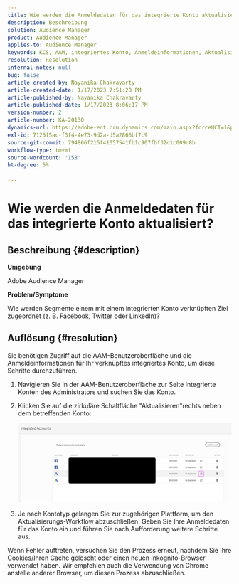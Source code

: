 ```yaml
---
title: Wie werden die Anmeldedaten für das integrierte Konto aktualisiert?
description: Beschreibung
solution: Audience Manager
product: Audience Manager
applies-to: Audience Manager
keywords: KCS, AAM, integriertes Konto, Anmeldeinformationen, Aktualisieren, Ziele, twitter, facebook, LinkedIn
resolution: Resolution
internal-notes: null
bug: false
article-created-by: Nayanika Chakravarty
article-created-date: 1/17/2023 7:51:28 PM
article-published-by: Nayanika Chakravarty
article-published-date: 1/17/2023 8:06:17 PM
version-number: 2
article-number: KA-20130
dynamics-url: https://adobe-ent.crm.dynamics.com/main.aspx?forceUCI=1&pagetype=entityrecord&etn=knowledgearticle&id=987c0e51-a096-ed11-aad1-6045bd006ce9
exl-id: 7125f5ac-f3f4-4e73-9d2a-d5a2866bf7c9
source-git-commit: 794866f215f41057541fb1c907fbf32d1c009d8b
workflow-type: tm+mt
source-wordcount: '158'
ht-degree: 5%

---
```


# Wie werden die Anmeldedaten für das integrierte Konto aktualisiert?

## Beschreibung {#description}


<b>Umgebung</b>

Adobe Audience Manager

<b>Problem/Symptome</b>

Wie werden Segmente einem mit einem integrierten Konto verknüpften Ziel zugeordnet (z. B. Facebook, Twitter oder LinkedIn)?


## Auflösung {#resolution}


Sie benötigen Zugriff auf die AAM-Benutzeroberfläche und die Anmeldeinformationen für Ihr verknüpftes integriertes Konto, um diese Schritte durchzuführen.

1. Navigieren Sie in der AAM-Benutzeroberfläche zur Seite Integrierte Konten des Administrators und suchen Sie das Konto.
2. Klicken Sie auf die zirkuläre Schaltfläche &quot;Aktualisieren&quot;rechts neben dem betreffenden Konto:



   ![](assets/6e040206-7307-ed11-82e4-00224809a9e0.png)


3. Je nach Kontotyp gelangen Sie zur zugehörigen Plattform, um den Aktualisierungs-Workflow abzuschließen. Geben Sie Ihre Anmeldedaten für das Konto ein und führen Sie nach Aufforderung weitere Schritte aus.


Wenn Fehler auftreten, versuchen Sie den Prozess erneut, nachdem Sie Ihre Cookies/Ihren Cache gelöscht oder einen neuen Inkognito-Browser verwendet haben. Wir empfehlen auch die Verwendung von Chrome anstelle anderer Browser, um diesen Prozess abzuschließen.
